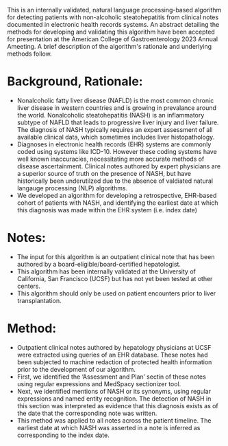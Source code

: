 This is an internally validated, natural language processing-based algorithm for detecting patients with non-alcoholic steatohepatitis from clinical notes documented in electronic health records systems. An abstract detailing the methods for developing and validating this algorithm have been accepted for presentation at the American College of Gastroenterology 2023 Annual Ameeting. A brief description of the algorithm's rationale and underlying methods follow.

# Background, Rationale: 

* Nonalcoholic fatty liver disease (NAFLD) is the most common chronic liver disease in western countries and is growing in prevalance around the world. Nonalcoholic steatohepatitis (NASH) is an inflammatory subtype of NAFLD that leads to progressive liver injury and liver failure. The diagnosis of NASH typically requires an expert assessment of all available clinical data, which sometimes includes liver histopathology. 
* Diagnoses in electronic health records (EHR) systems are commonly coded using systems like ICD-10. However these coding systems have well known inaccuracies, necessitating more accurate methods of disease ascertainment. Clinical notes authored by expert physicians are a superior source of truth on the presence of NASH, but have historically been underutilzed due to the absence of valdiated natural langauge processing (NLP) algorithms. 
* We developed an algorithm for developing a retrospective, EHR-based cohort of patients with NASH, and identifying the earliest date at which this diagnosis was made within the EHR system (i.e. index date)

# Notes:
* The input for this algorithm is an outpatient clinical note that has been authored by a board-eligible/board-certified hepatologist. 
* This algorithm has been internally validated at the University of California, San Francisco (UCSF) but has not yet been tested at other centers.
* This algorithm should only be used on patient encounters prior to liver transplantation.

# Method:
* Outpatient clinical notes authored by hepatology physicians at UCSF were extracted using queries of an EHR database. These notes had been subjected to machine redaction of protected health information prior to the development of our algorithm.
* First, we identified the ‘Assessment and Plan’ sectin of these notes using regular expressions and MedSpacy sectionizer tool.
* Next, we identified mentions of NASH or its synonyms, using regular expressions and named entity recognition. The detection of NASH in this section was interpreted as evidence that this diagnosis exists as of the date that the corresponding note was written.
* This method was applied to all notes across the patient timeline. The earliest date at which NASH was asserted in a note is inferred as corresponding to the index date.

